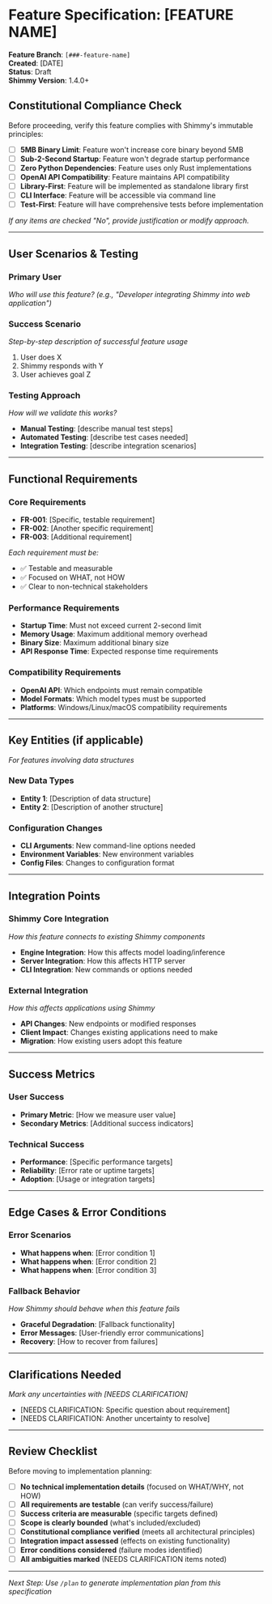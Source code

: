 # Feature Specification: [FEATURE NAME]

**Feature Branch**: `[###-feature-name]`  
**Created**: [DATE]  
**Status**: Draft  
**Shimmy Version**: 1.4.0+

## Constitutional Compliance Check

Before proceeding, verify this feature complies with Shimmy's immutable principles:

- [ ] **5MB Binary Limit**: Feature won't increase core binary beyond 5MB
- [ ] **Sub-2-Second Startup**: Feature won't degrade startup performance  
- [ ] **Zero Python Dependencies**: Feature uses only Rust implementations
- [ ] **OpenAI API Compatibility**: Feature maintains API compatibility
- [ ] **Library-First**: Feature will be implemented as standalone library first
- [ ] **CLI Interface**: Feature will be accessible via command line
- [ ] **Test-First**: Feature will have comprehensive tests before implementation

*If any items are checked "No", provide justification or modify approach.*

---

## User Scenarios & Testing

### Primary User
*Who will use this feature? (e.g., "Developer integrating Shimmy into web application")*

### Success Scenario
*Step-by-step description of successful feature usage*
1. User does X
2. Shimmy responds with Y
3. User achieves goal Z

### Testing Approach
*How will we validate this works?*
- **Manual Testing**: [describe manual test steps]
- **Automated Testing**: [describe test cases needed]
- **Integration Testing**: [describe integration scenarios]

---

## Functional Requirements

### Core Requirements
- **FR-001**: [Specific, testable requirement]
- **FR-002**: [Another specific requirement]
- **FR-003**: [Additional requirement]

*Each requirement must be:*
- ✅ Testable and measurable
- ✅ Focused on WHAT, not HOW
- ✅ Clear to non-technical stakeholders

### Performance Requirements
- **Startup Time**: Must not exceed current 2-second limit
- **Memory Usage**: Maximum additional memory overhead
- **Binary Size**: Maximum additional binary size
- **API Response Time**: Expected response time requirements

### Compatibility Requirements
- **OpenAI API**: Which endpoints must remain compatible
- **Model Formats**: Which model types must be supported  
- **Platforms**: Windows/Linux/macOS compatibility requirements

---

## Key Entities (if applicable)

*For features involving data structures*

### New Data Types
- **Entity 1**: [Description of data structure]
- **Entity 2**: [Description of another structure]

### Configuration Changes
- **CLI Arguments**: New command-line options needed
- **Environment Variables**: New environment variables
- **Config Files**: Changes to configuration format

---

## Integration Points

### Shimmy Core Integration
*How this feature connects to existing Shimmy components*
- **Engine Integration**: How this affects model loading/inference
- **Server Integration**: How this affects HTTP server
- **CLI Integration**: New commands or options needed

### External Integration
*How this affects applications using Shimmy*
- **API Changes**: New endpoints or modified responses
- **Client Impact**: Changes existing applications need to make
- **Migration**: How existing users adopt this feature

---

## Success Metrics

### User Success
- **Primary Metric**: [How we measure user value]
- **Secondary Metrics**: [Additional success indicators]

### Technical Success  
- **Performance**: [Specific performance targets]
- **Reliability**: [Error rate or uptime targets]
- **Adoption**: [Usage or integration targets]

---

## Edge Cases & Error Conditions

### Error Scenarios
- **What happens when**: [Error condition 1]
- **What happens when**: [Error condition 2]
- **What happens when**: [Error condition 3]

### Fallback Behavior
*How Shimmy should behave when this feature fails*
- **Graceful Degradation**: [Fallback functionality]
- **Error Messages**: [User-friendly error communications]
- **Recovery**: [How to recover from failures]

---

## Clarifications Needed

*Mark any uncertainties with [NEEDS CLARIFICATION]*

- [NEEDS CLARIFICATION: Specific question about requirement]
- [NEEDS CLARIFICATION: Another uncertainty to resolve]

---

## Review Checklist

Before moving to implementation planning:

- [ ] **No technical implementation details** (focused on WHAT/WHY, not HOW)
- [ ] **All requirements are testable** (can verify success/failure)
- [ ] **Success criteria are measurable** (specific targets defined)
- [ ] **Scope is clearly bounded** (what's included/excluded)
- [ ] **Constitutional compliance verified** (meets all architectural principles)
- [ ] **Integration impact assessed** (effects on existing functionality)
- [ ] **Error conditions considered** (failure modes identified)
- [ ] **All ambiguities marked** (NEEDS CLARIFICATION items noted)

---

*Next Step: Use `/plan` to generate implementation plan from this specification*